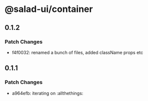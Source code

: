 # @salad-ui/container

## 0.1.2

### Patch Changes

- f4f0032: renamed a bunch of files, added className props etc

## 0.1.1

### Patch Changes

- a964efb: iterating on :allthethings:
